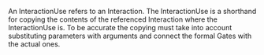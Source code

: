 An InteractionUse refers to an Interaction. The InteractionUse is a shorthand for copying the contents of the referenced Interaction where the InteractionUse is. To be accurate the copying must take into account substituting parameters with arguments and connect the formal Gates with the actual ones.